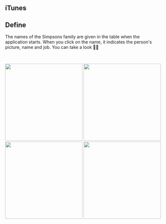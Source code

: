 ## iTunes

## Define

  The names of the Simpsons family are given in the table when the application starts. 
  When you click on the name, it indicates the person's picture, name and job. You can take a look 👋🏻


<br>


<p align="center">
    <img src="" width="250"> 
    <img src="" width="250"> 
    <img src="" width="250"> 
    <img src="" width="250"> 
</p>
